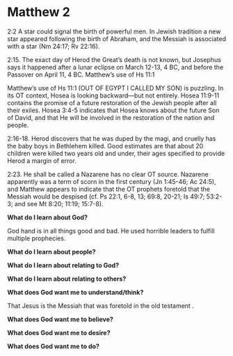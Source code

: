 # Matthew 2

2:2 A star could signal the birth of powerful men. In Jewish tradition a new star appeared following the birth of Abraham, and the Messiah is associated with a star (Nm 24:17; Rv 22:16).

2:15. The exact day of Herod the Great’s death is not known, but Josephus says it happened after a lunar eclipse on March 12-13, 4 BC, and before the Passover on April 11, 4 BC. Matthew’s use of Hs 11:1

Matthew’s use of Hs 11:1 (OUT OF EGYPT I CALLED MY SON) is puzzling. In its OT context, Hosea is looking backward—but not entirely. Hosea 11:9-11 contains the promise of a future restoration of the Jewish people after all their exiles. Hosea 3:4-5 indicates that Hosea knows about the future Son of David, and that He will be involved in the restoration of the nation and people.

2:16-18. Herod discovers that he was duped by the magi, and cruelly has the baby boys in Bethlehem killed. Good estimates are that about 20 children were killed two years old and under, their ages specified to provide Herod a margin of error.

2:23. He shall be called a Nazarene has no clear OT source. Nazarene apparently was a term of scorn in the first century (Jn 1:45-46; Ac 24:5), and Matthew appears to indicate that the OT prophets foretold that the Messiah would be despised (cf. Ps 22:1, 6-8, 13; 69:8, 20-21; Is 49:7; 53:2-3; and see Mt 8:20; 11:19; 15:7-8).

**What do I learn about God?** 

God hand is in all  things good and bad. He used horrible leaders to fulfill multiple prophecies. 

**What do I learn about people?** 

**What do I learn about relating to God?** 

**What do I learn about relating to others?**

**What does God want me to understand/think?**

That Jesus is the Messiah that was foretold in the old testament .

**What does God want me to believe?**

**What does God want me to desire?**

**What does God want me to do?**

